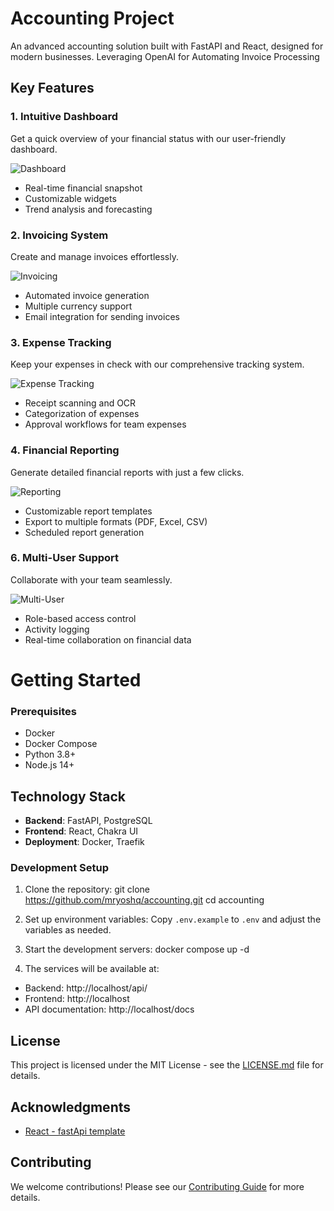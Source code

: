 # Accounting Project

An advanced accounting solution built with FastAPI and React, designed for modern businesses. Leveraging OpenAI for Automating Invoice Processing

## Key Features

### 1. Intuitive Dashboard
Get a quick overview of your financial status with our user-friendly dashboard.

![Dashboard](path/to/dashboard_feature.png)

- Real-time financial snapshot
- Customizable widgets
- Trend analysis and forecasting

### 2. Invoicing System
Create and manage invoices effortlessly.

![Invoicing](path/to/invoicing_feature.png)

- Automated invoice generation
- Multiple currency support
- Email integration for sending invoices

### 3. Expense Tracking
Keep your expenses in check with our comprehensive tracking system.

![Expense Tracking](path/to/expense_tracking.png)

- Receipt scanning and OCR
- Categorization of expenses
- Approval workflows for team expenses

### 4. Financial Reporting
Generate detailed financial reports with just a few clicks.

![Reporting](path/to/reporting_feature.png)

- Customizable report templates
- Export to multiple formats (PDF, Excel, CSV)
- Scheduled report generation

### 6. Multi-User Support
Collaborate with your team seamlessly.

![Multi-User](path/to/multi_user_feature.png)

- Role-based access control
- Activity logging
- Real-time collaboration on financial data


# Getting Started

### Prerequisites

- Docker
- Docker Compose
- Python 3.8+
- Node.js 14+

## Technology Stack

- **Backend**: FastAPI, PostgreSQL
- **Frontend**: React, Chakra UI
- **Deployment**: Docker, Traefik

  
### Development Setup

1. Clone the repository:
git clone https://github.com/mryoshq/accounting.git
cd accounting

2. Set up environment variables:
Copy `.env.example` to `.env` and adjust the variables as needed.

3. Start the development servers:
docker compose up -d

4. The services will be available at:
- Backend: http://localhost/api/
- Frontend: http://localhost
- API documentation: http://localhost/docs

## License

This project is licensed under the MIT License - see the [LICENSE.md](LICENSE.md) file for details.

## Acknowledgments

- [React - fastApi template](https://github.com/tiangolo/full-stack-fastapi-postgresql)

## Contributing

We welcome contributions! Please see our [Contributing Guide](CONTRIBUTING.md) for more details.
